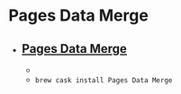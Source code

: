 # Pages Data Merge
- [Pages Data Merge](https://iworkautomation.com/pages/script-tags-data-merge.html)
  - 
  - 
  - `brew cask install Pages Data Merge`
